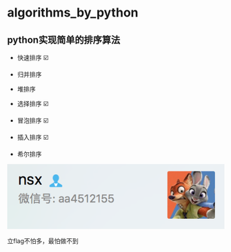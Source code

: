 # algorithms_by_python

## python实现简单的排序算法

- 快速排序 ☑️

- 归并排序

- 堆排序

- 选择排序 ☑️

- 冒泡排序 ☑️

- 插入排序 ☑️

- 希尔排序


![image](https://github.com/qweasdzxcpkh/algorithms_by_python/raw/master/images/me-wechat.png)

立flag不怕多，最怕做不到
